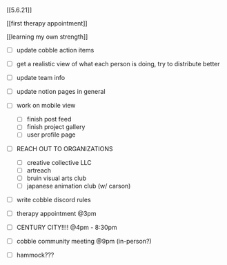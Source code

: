 [[5.6.21]]

[[first therapy appointment]]

[[learning my own strength]]
- [ ] update cobble action items
- [ ] get a realistic view of what each person is doing, try to distribute better
- [ ] update team info
- [ ] update notion pages in general
- [ ] work on mobile view
	- [ ] finish post feed
	- [ ] finish project gallery
	- [ ] user profile page
- [ ] REACH OUT TO ORGANIZATIONS
	- [ ] creative collective LLC
	- [ ] artreach
	- [ ] bruin visual arts club
	- [ ] japanese animation club (w/ carson)
- [ ] write cobble discord rules
- [ ] therapy appointment @3pm
- [ ] CENTURY CITY!!!! @4pm - 8:30pm
- [ ] cobble community meeting @9pm (in-person?)




- [ ] hammock???